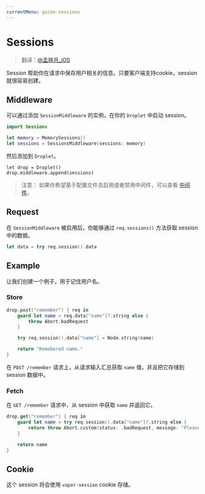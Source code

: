```yaml
---
currentMenu: guide-sessions
---
```


# Sessions

> 翻译：[@孟祥月_iOS](http://weibo.com/u/1750643861)

Session 帮助你在请求中保存用户相关的信息。只要客户端支持cookie，session 就很容易创建。

## Middleware

可以通过添加 `SessionMiddleware` 的实例，在你的 `Droplet` 中启动 session。

```swift
import Sessions

let memory = MemorySessions()
let sessions = SessionsMiddleware(sessions: memory)
```

然后添加到 `Droplet`。

```
let drop = Droplet()
drop.middleware.append(sessions)
```

> 注意： 如果你希望基于配置文件去启用或者禁用中间件，可以查看 [中间件](../guide/middleware.md)。

## Request

在 `SessionMiddleware` 被启用后，你能够通过 `req.sessions()` 方法获取 session 中的数据。

```swift
let data = try req.session().data
```

## Example

让我们创建一个例子，用于记住用户名。

### Store

```swift
drop.post("remember") { req in
    guard let name = req.data["name"]?.string else {
        throw Abort.badRequest
    }

    try req.session().data["name"] = Node.string(name)

    return "Remebered name."
}
```

在 `POST /remember` 请求上，从请求输入汇总获取 `name` 值，并且把它存储到 session 数据中。

### Fetch

在 `GET /remember` 请求中，从 session 中获取 `name` 并返回它。

```swift
drop.get("remember") { req in
    guard let name = try req.session().data["name"]?.string else {
        return throw Abort.custom(status: .badRequest, message: "Please POST the name first.")
    }

    return name
}
```

## Cookie

这个 session 将会使用 `vapor-session` cookie 存储。
